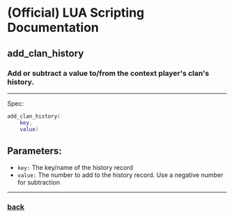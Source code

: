 
# (Official) LUA Scripting Documentation

## add_clan_history

### Add or subtract a value to/from the context player's clan's history.
___
Spec:
```lua
add_clan_history(
	key,
	value)
```
## Parameters:
- `key:` The key/name of the history record
- `value:` The number to add to the history record. Use a negative number for subtraction

___
### [back](../history)
